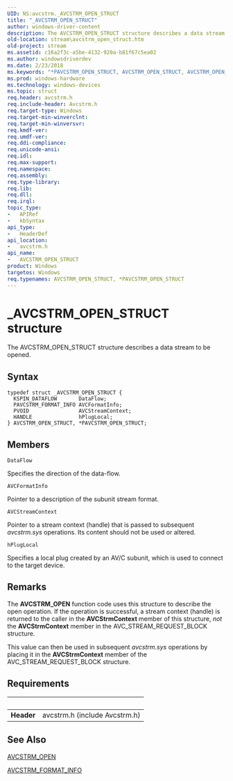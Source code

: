 ```yaml
---
UID: NS:avcstrm._AVCSTRM_OPEN_STRUCT
title: "_AVCSTRM_OPEN_STRUCT"
author: windows-driver-content
description: The AVCSTRM_OPEN_STRUCT structure describes a data stream to be opened.
old-location: stream\avcstrm_open_struct.htm
old-project: stream
ms.assetid: c16a2f3c-a5be-4132-920a-b81f67c5ea02
ms.author: windowsdriverdev
ms.date: 2/23/2018
ms.keywords: "*PAVCSTRM_OPEN_STRUCT, AVCSTRM_OPEN_STRUCT, AVCSTRM_OPEN_STRUCT structure [Streaming Media Devices], PAVCSTRM_OPEN_STRUCT, PAVCSTRM_OPEN_STRUCT structure pointer [Streaming Media Devices], _AVCSTRM_OPEN_STRUCT, avcsref_6ed25af3-808f-4b20-88c8-e7d2cca25494.xml, avcstrm/AVCSTRM_OPEN_STRUCT, avcstrm/PAVCSTRM_OPEN_STRUCT, stream.avcstrm_open_struct"
ms.prod: windows-hardware
ms.technology: windows-devices
ms.topic: struct
req.header: avcstrm.h
req.include-header: Avcstrm.h
req.target-type: Windows
req.target-min-winverclnt: 
req.target-min-winversvr: 
req.kmdf-ver: 
req.umdf-ver: 
req.ddi-compliance: 
req.unicode-ansi: 
req.idl: 
req.max-support: 
req.namespace: 
req.assembly: 
req.type-library: 
req.lib: 
req.dll: 
req.irql: 
topic_type:
-	APIRef
-	kbSyntax
api_type:
-	HeaderDef
api_location:
-	avcstrm.h
api_name:
-	AVCSTRM_OPEN_STRUCT
product: Windows
targetos: Windows
req.typenames: AVCSTRM_OPEN_STRUCT, *PAVCSTRM_OPEN_STRUCT
---
```


# _AVCSTRM_OPEN_STRUCT structure
The AVCSTRM_OPEN_STRUCT structure describes a data stream to be opened.

## Syntax
````
typedef struct _AVCSTRM_OPEN_STRUCT {
  KSPIN_DATAFLOW       DataFlow;
  PAVCSTRM_FORMAT_INFO AVCFormatInfo;
  PVOID                AVCStreamContext;
  HANDLE               hPlugLocal;
} AVCSTRM_OPEN_STRUCT, *PAVCSTRM_OPEN_STRUCT;
````

## Members


`DataFlow`

Specifies the direction of the data-flow.

`AVCFormatInfo`

Pointer to a description of the subunit stream format.

`AVCStreamContext`

Pointer to a stream context (handle) that is passed to subsequent <i>avcstrm.sys</i> operations. Its content should not be used or altered.

`hPlugLocal`

Specifies a local plug created by an AV/C subunit, which is used to connect to the target device.

## Remarks
The <b>AVCSTRM_OPEN</b> function code uses this structure to describe the open operation. If the operation is successful, a stream context (handle) is returned to the caller in the <b>AVCStrmContext </b>member of this structure, <i>not</i> the <b>AVCStrmContext</b> member in the AVC_STREAM_REQUEST_BLOCK structure.

This value can then be used in subsequent <i>avcstrm.sys</i> operations by placing it in the <b>AVCStrmContext</b> member of the AVC_STREAM_REQUEST_BLOCK structure.

## Requirements
| &nbsp; | &nbsp; |
| ---- |:---- |
| **Header** | avcstrm.h (include Avcstrm.h) |

## See Also

<a href="https://msdn.microsoft.com/library/windows/hardware/ff554125">AVCSTRM_OPEN</a>



<a href="..\avcstrm\ns-avcstrm-_avcstrm_format_info.md">AVCSTRM_FORMAT_INFO</a>